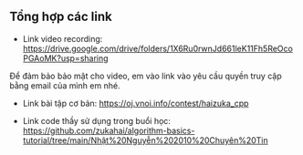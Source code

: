## Tổng hợp các link

- Link video recording: https://drive.google.com/drive/folders/1X6Ru0rwnJd661leK11Fh5ReOcoPGAoMK?usp=sharing

Để đảm bảo bảo mật cho video, em vào link vào yêu cầu quyền truy cập bằng email của mình em nhé.

- Link bài tập cơ bản: https://oj.vnoi.info/contest/haizuka_cpp

- Link code thầy sử dụng trong buổi học: https://github.com/zukahai/algorithm-basics-tutorial/tree/main/Nhật%20Nguyễn%202010%20Chuyên%20Tin